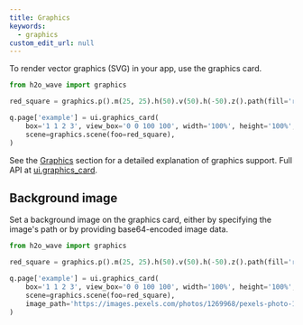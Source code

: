 ```yaml
---
title: Graphics
keywords:
  - graphics
custom_edit_url: null
---
```


To render vector graphics (SVG) in your app, use the graphics card.

```py
from h2o_wave import graphics

red_square = graphics.p().m(25, 25).h(50).v(50).h(-50).z().path(fill='red')

q.page['example'] = ui.graphics_card(
    box='1 1 2 3', view_box='0 0 100 100', width='100%', height='100%',
    scene=graphics.scene(foo=red_square),
)
```

See the [Graphics](https://wave.h2o.ai/docs/graphics) section for a detailed explanation of graphics support. Full API at [ui.graphics_card](http://wave.h2o.ai/docs/api/ui#graphics_card).

## Background image

Set a background image on the graphics card, either by specifying the image's path or by providing base64-encoded image data.

```py
from h2o_wave import graphics

red_square = graphics.p().m(25, 25).h(50).v(50).h(-50).z().path(fill='red')

q.page['example'] = ui.graphics_card(
    box='1 1 2 3', view_box='0 0 100 100', width='100%', height='100%',
    scene=graphics.scene(foo=red_square),
    image_path='https://images.pexels.com/photos/1269968/pexels-photo-1269968.jpeg?auto=compress',
)
```
